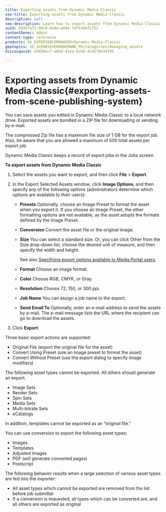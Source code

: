 ```yaml
---
title: Exporting assets from Dynamic Media Classic
seo-title: Exporting assets from Dynamic Media Classic
description: null
seo-description: Learn how to export assets from Dynamic Media Classic.
uuid: d42b7a73-80c0-4a9a-a04e-7ef53e6fcf22
contentOwner: admin
content-type: reference
products: SG_EXPERIENCEMANAGER/Dynamic-Media-Classic
geptopics: SG_SCENESEVENONDEMAND_PK/categories/managing_assets
discoiquuid: eb850ec7-a669-41ea-b2b0-4c9178e34f95

---
```


# Exporting assets from Dynamic Media Classic{#exporting-assets-from-scene-publishing-system}

You can save assets you edited in Dynamic Media Classic to a local network drive. Exported assets are bundled in a ZIP file for downloading or sending by e-mail.

The compressed Zip file has a maximum file size of 1 GB for the export job. Also, be aware that you are allowed a maximum of 500 total assets per export job.

Dynamic Media Classic keeps a record of export jobs in the Jobs screen.

**To export assets from Dynamic Media Classic**

1. Select the assets you want to export, and then click **File** &gt; **Export**. 
1. In the Export Selected Assets window, click **Image Options**, and then specify any of the following options (administrators determine which options are available to their users):

   * **Presets**
   Optionally, choose an Image Preset to format the asset when you export it. If you choose an Image Preset, the other formatting options are not available, as the asset adopts the formats defined by the Image Preset.

   * **Conversion**
   Convert the asset file or the original image.

   * **Size**
   You can select a standard size. Or, you can click Other from the Size drop-down list, choose the desired unit of measure, and then specify the width and height.

        See also [Specifying export options available to Media Portal users](specifying-export-options-available-media.md#specifying_export_options_available_to_media_portal_users).

   * **Format**
   Choose an image format.

   * **Color**
   Choose RGB, CMYK, or Gray.

   * **Resolution**
   Choose 72, 150, or 300 ppi.

   * **Job Name**
   You can assign a job name to the export.

   * **Send Email To**
   Optionally, enter an e-mail address to send the assets by e-mail. The e-mail message lists the URL where the recipient can go to download the assets.

1. Click **Export**.

Three basic export actions are supported:

* Original File (export the original file for the asset)
* Convert Using Preset (use an image preset to format the asset)
* Convert Without Preset (use the export dialog to specify image modifiers)

The following asset types cannot be exported. All others should generate an export.

* Image Sets
* Render Sets
* Spin Sets
* Media Sets
* Multi-bitrate Sets
* eCatalogs

In addition, templates cannot be exported as an “original file.”

You can use conversion to export the following asset types:

* Images
* Templates
* Adjusted Images
* PDF (will generate converted pages)
* Postscript

The following behavior results when a large selection of various asset types are fed into the exporter:

* All asset types which cannot be exported are removed from the list before job submittal 
* If a conversion is requested, all types which can be converted are, and all others are exported as original

